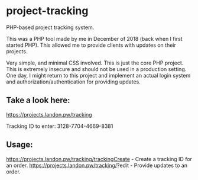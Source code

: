 # project-tracking
PHP-based project tracking system. 

This was a PHP tool made by me in December of 2018 (back when I first started PHP).
This allowed me to provide clients with updates on their projects.

Very simple, and minimal CSS involved. This is just the core PHP project. This is extremely insecure and should not be used in a production setting. One day, I might return to this project and implement an actual login system and authorization/authentication for providing updates. 

## Take a look here:
https://projects.landon.pw/tracking

Tracking ID to enter: 3128-7704-4669-8381

## Usage:
https://projects.landon.pw/tracking/trackingCreate - Create a tracking ID for an order.
https://projects.landon.pw/tracking/<TRACKING-ID>?edit - Provide updates to an order.

